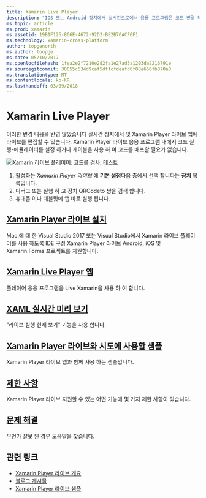 ```yaml
---
title: Xamarin Live Player
description: "IOS 또는 Android 장치에서 실시간으로에서 응용 프로그램은 코드 변경 테스트"
ms.topic: article
ms.prod: xamarin
ms.assetid: 19B1F126-866E-4672-92D2-BE2B70ACF0F1
ms.technology: xamarin-cross-platform
author: topgenorth
ms.author: toopge
ms.date: 05/10/2017
ms.openlocfilehash: 1fea2e2f7210e282fa1e27ad3a1203da2216791e
ms.sourcegitcommit: 30055c534d9caf5dffcfdeafd6f08e666fb870a8
ms.translationtype: MT
ms.contentlocale: ko-KR
ms.lasthandoff: 03/09/2018
---
```

# <a name="xamarin-live-player"></a>Xamarin Live Player

이러한 변경 내용을 반영 않았습니다 실시간 장치에서 및 Xamarin Player 라이브 앱에 라이브를 편집할 수 있습니다. Xamarin Player 라이브 응용 프로그램 내에서 코드 실행-에뮬레이터를 설정 하거나 케이블을 사용 하 여 코드를 배포할 필요가 없습니다.

[![Xamarin 라이브 플레이어: 코드를 검사, 테스트](images/xamarin-live.png)](images/xamarin-live-sml.png#lightbox)

1. 활성화는 *Xamarin Player 라이브* 에 **기본 설정**다음 중에서 선택 합니다는 **장치** 목록입니다.
2. 디버그 또는 실행 하 고 장치 QRCodeto 쌍을 검색 합니다.
3. 휴대폰 이나 태블릿에 앱 바로 실행 됩니다.

## <a name="xamarin-live-player-setupinstallmd"></a>[Xamarin Player 라이브 설치](install.md)

Mac.에 대 한 Visual Studio 2017 또는 Visual Studio에서 Xamarin 라이브 플레이어를 사용 하도록 IDE 구성 Xamarin Player 라이브 Android, iOS 및 Xamarin.Forms 프로젝트를 지원합니다.

## <a name="xamarin-live-player-appplayermd"></a>[Xamarin Live Player 앱](player.md)

플레이어 응용 프로그램을 Live Xamarin을 사용 하 여 합니다.

## <a name="xaml-live-previewinglive-viewmd"></a>[XAML 실시간 미리 보기](live-view.md)

"라이브 실행 현재 보기" 기능을 사용 합니다.

## <a name="samples-to-try-with-xamarin-live-playersamplesmd"></a>[Xamarin Player 라이브와 시도에 사용할 샘플](samples.md)

Xamarin Player 라이브 앱과 함께 사용 하는 샘플입니다.

## <a name="limitationslimitationsmd"></a>[제한 사항](limitations.md)

Xamarin Player 라이브 지원할 수 있는 어떤 기능에 몇 가지 제한 사항이 있습니다.

## <a name="troubleshootingtroubleshootingmd"></a>[문제 해결](troubleshooting.md)

무언가 잘못 된 경우 도움말을 찾습니다.


## <a name="related-links"></a>관련 링크

- [Xamarin Player 라이브 개요](https://xamarin.com/live)
- [블로그 게시물](https://blog.xamarin.com/live-player/)
- [Xamarin Player 라이브 샘플](https://developer.xamarin.com/samples/xamarin-live-player/all/)
